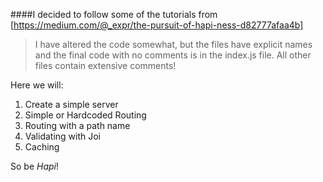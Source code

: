 ####I decided to follow some of the tutorials from [https://medium.com/@_expr/the-pursuit-of-hapi-ness-d82777afaa4b]

>I have altered the code somewhat, but the files have explicit names
>and the final code with no comments is in the index.js file.
>All other files contain extensive comments!

Here we will:

1. Create a simple server
2. Simple or Hardcoded Routing
3. Routing with a path name
4. Validating with Joi
5. Caching


So be _Hapi_!
